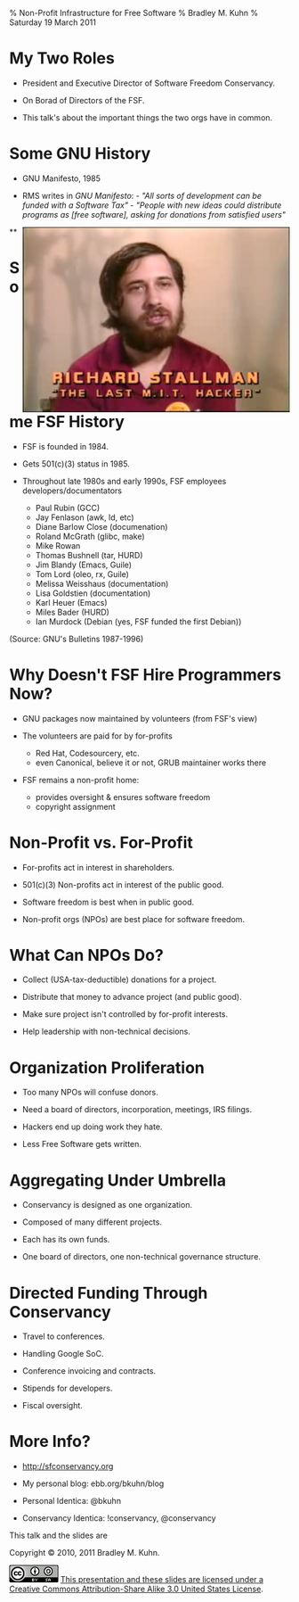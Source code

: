 % Non-Profit Infrastructure for Free Software
% Bradley M. Kuhn
% Saturday 19 March 2011

# My Two Roles

+ President and Executive Director of Software Freedom Conservancy.

+ On Borad of Directors of the FSF.

+ This talk's about the important things the two orgs have in common.

# Some GNU History

+ GNU Manifesto, 1985

+ RMS writes in *GNU Manifesto*:
      - *"All sorts of development can be funded with a Software Tax"*
      - *"People with new ideas could distribute programs as [free software], asking for donations from satisfied users"*

<img src="rms-80s.png" align="right" />

**

# Some FSF History

+ FSF is founded in 1984.

+ Gets 501(c)(3) status in 1985.

+ Throughout late 1980s and early 1990s, FSF employees developers/documentators
    + Paul Rubin (GCC)
    + Jay Fenlason (awk, ld, etc)
    + Diane Barlow Close (documenation)
    + Roland McGrath (glibc, make)
    + Mike Rowan
    + Thomas Bushnell (tar, HURD)
    + Jim Blandy (Emacs, Guile)
    + Tom Lord (oleo, rx, Guile)
    + Melissa Weisshaus (documentation)
    + Lisa Goldstien (documentation)
    + Karl Heuer (Emacs)
    + Miles Bader (HURD)
    + Ian Murdock (Debian (yes, FSF funded the first Debian))

 (Source: GNU's Bulletins 1987-1996)

# Why Doesn't FSF Hire Programmers Now?

+ GNU packages now maintained by volunteers (from FSF's view)

+ The volunteers are paid for by for-profits
     - Red Hat, Codesourcery, etc.
     - even Canonical, believe it or not, GRUB maintainer works there

+ FSF remains a non-profit home:
    - provides oversight & ensures software freedom
    - copyright assignment

# Non-Profit vs. For-Profit

+ For-profits act in interest in shareholders.

+ 501(c)(3) Non-profits act in interest of the public good.

+ Software freedom is best when in public good.

+ Non-profit orgs (NPOs) are best place for software freedom.

# What Can NPOs Do?

+ Collect (USA-tax-deductible) donations for a project.

+ Distribute that money to advance project (and public good).

+ Make sure project isn't controlled by for-profit interests.

+ Help leadership with non-technical decisions.

# Organization Proliferation

+ Too many NPOs will confuse donors.

+ Need a board of directors, incorporation, meetings, IRS filings.

+ Hackers end up doing work they hate.

+ Less Free Software gets written.

# Aggregating Under Umbrella

+ Conservancy is designed as one organization.

+ Composed of many different projects.

+ Each has its own funds.

+ One board of directors, one non-technical governance structure.

# Directed Funding Through Conservancy 

+ Travel to conferences.

+ Handling Google SoC.

+ Conference invoicing and contracts.

+ Stipends for developers.

+ Fiscal oversight.

# More Info?

+ http://sfconservancy.org

+ My personal blog: ebb.org/bkuhn/blog

+ Personal Identica: @bkuhn

+ Conservancy Identica: !conservancy, @conservancy

This talk and the slides are

Copyright &copy; 2010, 2011 Bradley M. Kuhn.

<img src="cc-by-sa-3-0_88x31.png"/>
<a href="http://creativecommons.org/licenses/by-sa/3.0/us/">This presentation and these slides are licensed under a <a href="http://creativecommons.org/licenses/by-sa/3.0/us/">Creative Commons Attribution-Share Alike 3.0 United States License</a>.
